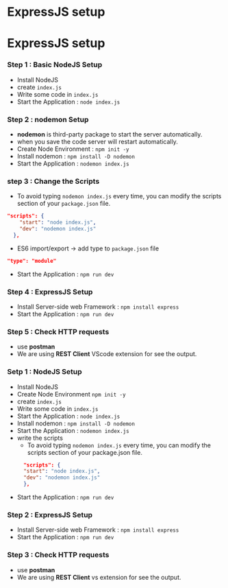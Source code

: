 # ExpressJS setup


# ExpressJS setup


### Step 1 : Basic NodeJS Setup
* Install NodeJS
* create `index.js`
* Write some code in `index.js`
* Start the Application : `node index.js`

### Step 2 : nodemon Setup
* __nodemon__ is third-party package to start the server automatically.
* when you save the code server will restart automatically.
* Create Node Environment : `npm init -y`
*  Install nodemon : `npm install -D nodemon`
* Start the Application : `nodemon index.js`

### step 3 : Change the Scripts
* To avoid typing `nodemon index.js` every time, you can modify the scripts section of your `package.json` file.

```json
"scripts": {
    "start": "node index.js",
    "dev": "nodemon index.js"
  },
```
* ES6 import/export -> add type to `package.json` file 
```json
"type": "module" 
```
* Start the Application : `npm run dev`

### Step 4 : ExpressJS Setup
* Install Server-side web Framework : `npm install express`
* Start the Application : `npm run dev`

### Step 5 : Check HTTP requests
* use __postman__
* We are using **REST Client** VScode extension for see the output.










### Setp 1 : NodeJS Setup
* Install NodeJS
* Create Node Environment `npm init -y`  
* create `index.js`
* Write some code in `index.js`
* Start the Application : `node index.js`
* Install nodemon : `npm install -D nodemon`
* Start the Application : `nodemon index.js`
* write the scripts
    - To avoid typing `nodemon index.js` every time, you can modify the scripts section of your package.json file. 
    ```json
      "scripts": {
      "start": "node index.js",
      "dev": "nodemon index.js"
      },
    ```
* Start the Application : `npm run dev`   


### Step 2 : ExpressJS Setup
* Install Server-side web Framework : `npm install express`
* Start the Application : `npm run dev`

### Step 3 : Check HTTP requests
* use __postman__
* We are using **REST Client** vs extension for see the output.